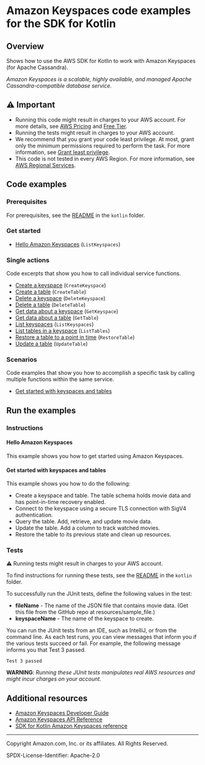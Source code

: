 <!--Generated by WRITEME on 2023-11-20 14:57:46.507336 (UTC)-->

# Amazon Keyspaces code examples for the SDK for Kotlin

## Overview

Shows how to use the AWS SDK for Kotlin to work with Amazon Keyspaces (for Apache Cassandra).

<!--custom.overview.start-->
<!--custom.overview.end-->

_Amazon Keyspaces is a scalable, highly available, and managed Apache Cassandra-compatible database service._

## ⚠ Important

- Running this code might result in charges to your AWS account. For more details, see [AWS Pricing](https://aws.amazon.com/pricing/?aws-products-pricing.sort-by=item.additionalFields.productNameLowercase&aws-products-pricing.sort-order=asc&awsf.Free%20Tier%20Type=*all&awsf.tech-category=*all) and [Free Tier](https://aws.amazon.com/free/?all-free-tier.sort-by=item.additionalFields.SortRank&all-free-tier.sort-order=asc&awsf.Free%20Tier%20Types=*all&awsf.Free%20Tier%20Categories=*all).
- Running the tests might result in charges to your AWS account.
- We recommend that you grant your code least privilege. At most, grant only the minimum permissions required to perform the task. For more information, see [Grant least privilege](https://docs.aws.amazon.com/IAM/latest/UserGuide/best-practices.html#grant-least-privilege).
- This code is not tested in every AWS Region. For more information, see [AWS Regional Services](https://aws.amazon.com/about-aws/global-infrastructure/regional-product-services).

<!--custom.important.start-->
<!--custom.important.end-->

## Code examples

### Prerequisites

For prerequisites, see the [README](../../README.md#Prerequisites) in the `kotlin` folder.

<!--custom.prerequisites.start-->
<!--custom.prerequisites.end-->

### Get started

- [Hello Amazon Keyspaces](src/main/kotlin/com/example/keyspace/HelloKeyspaces.kt#L16) (`ListKeyspaces`)

### Single actions

Code excerpts that show you how to call individual service functions.

- [Create a keyspace](src/main/kotlin/com/example/keyspace/ScenarioKeyspaces.kt#L557) (`CreateKeyspace`)
- [Create a table](src/main/kotlin/com/example/keyspace/ScenarioKeyspaces.kt#L467) (`CreateTable`)
- [Delete a keyspace](src/main/kotlin/com/example/keyspace/ScenarioKeyspaces.kt#L214) (`DeleteKeyspace`)
- [Delete a table](src/main/kotlin/com/example/keyspace/ScenarioKeyspaces.kt#L250) (`DeleteTable`)
- [Get data about a keyspace](src/main/kotlin/com/example/keyspace/ScenarioKeyspaces.kt#L544) (`GetKeyspace`)
- [Get data about a table](src/main/kotlin/com/example/keyspace/ScenarioKeyspaces.kt#L436) (`GetTable`)
- [List keyspaces](src/main/kotlin/com/example/keyspace/ScenarioKeyspaces.kt#L532) (`ListKeyspaces`)
- [List tables in a keyspace](src/main/kotlin/com/example/keyspace/ScenarioKeyspaces.kt#L417) (`ListTables`)
- [Restore a table to a point in time](src/main/kotlin/com/example/keyspace/ScenarioKeyspaces.kt#L295) (`RestoreTable`)
- [Update a table](src/main/kotlin/com/example/keyspace/ScenarioKeyspaces.kt#L339) (`UpdateTable`)

### Scenarios

Code examples that show you how to accomplish a specific task by calling multiple
functions within the same service.

- [Get started with keyspaces and tables](src/main/kotlin/com/example/keyspace/ScenarioKeyspaces.kt)

## Run the examples

### Instructions

<!--custom.instructions.start-->
<!--custom.instructions.end-->

#### Hello Amazon Keyspaces

This example shows you how to get started using Amazon Keyspaces.

#### Get started with keyspaces and tables

This example shows you how to do the following:

- Create a keyspace and table. The table schema holds movie data and has point-in-time recovery enabled.
- Connect to the keyspace using a secure TLS connection with SigV4 authentication.
- Query the table. Add, retrieve, and update movie data.
- Update the table. Add a column to track watched movies.
- Restore the table to its previous state and clean up resources.

<!--custom.scenario_prereqs.keyspaces_Scenario_GetStartedKeyspaces.start-->
<!--custom.scenario_prereqs.keyspaces_Scenario_GetStartedKeyspaces.end-->

<!--custom.scenarios.keyspaces_Scenario_GetStartedKeyspaces.start-->
<!--custom.scenarios.keyspaces_Scenario_GetStartedKeyspaces.end-->

### Tests

⚠ Running tests might result in charges to your AWS account.

To find instructions for running these tests, see the [README](../../README.md#Tests)
in the `kotlin` folder.

<!--custom.tests.start-->

To successfully run the JUnit tests, define the following values in the test:

- **fileName** - The name of the JSON file that contains movie data. (Get this file from the GitHub repo at resources/sample_file.)
- **keyspaceName** - The name of the keyspace to create.

You can run the JUnit tests from an IDE, such as IntelliJ, or from the command line. As each test runs, you can view messages that inform you if the various tests succeed or fail. For example, the following message informs you that Test 3 passed.

    Test 3 passed

**WARNING**: _Running these JUnit tests manipulates real AWS resources and might incur charges on your account._

<!--custom.tests.end-->

## Additional resources

- [Amazon Keyspaces Developer Guide](https://docs.aws.amazon.com/keyspaces/latest/devguide/what-is-keyspaces.html)
- [Amazon Keyspaces API Reference](https://docs.aws.amazon.com/keyspaces/latest/APIReference/Welcome.html)
- [SDK for Kotlin Amazon Keyspaces reference](https://sdk.amazonaws.com/kotlin/api/latest/keyspaces/index.html)

<!--custom.resources.start-->
<!--custom.resources.end-->

---

Copyright Amazon.com, Inc. or its affiliates. All Rights Reserved.

SPDX-License-Identifier: Apache-2.0
